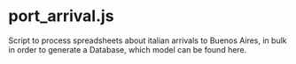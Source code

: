 # port_arrival.js
Script to process spreadsheets about italian arrivals to Buenos Aires, in bulk in order to generate a Database, which model can be found here.
